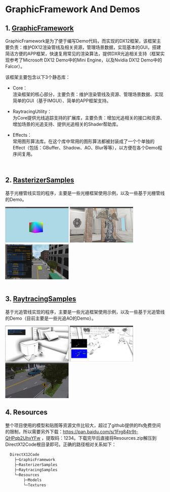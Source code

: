 # GraphicFramework And Demos

## 1. [GraphicFramework](https://github.com/KaiYuan-Z/DirectX12Code/edit/master/GraphicFramework)
GraphicFramework是为了便于编写Demo代码，而实现的DX12框架，该框架主要负责：维护DX12渲染管线及相关资源，管理场景数据，实现基本的GUI，搭建简洁方便的APP框架，快速复用常见的渲染算法，提供DXR光追相关支持（框架实现参考了Microsoft DX12 Demo中的Mini Engine，以及Nvidia DX12 Demo中的Falcor）。

该框架主要包含以下3个静态库：<br>
* Core：<br>
渲染框架的核心部分，主要负责：维护渲染管线及资源、管理场景数据、实现简单的GUI（基于IMGUI）、简单的APP框架支持。

* RaytracingUtility：<br>
为Core提供光线追踪支持的扩展库，主要负责：增加光追相关的接口和资源、增加场景的光追支持、提供光追相关的Shader帮助库。

* Effects：<br>
常用图形算法库。在这个库中常用的图形算法都被封装成了一个个单独的Effect（包括：GBuffer、Shadow、AO、Blur等等），以方便在各个Demo程序间复用。

<br>

## 2. [RasterizerSamples](https://github.com/KaiYuan-Z/DirectX12Code/edit/master/RasterizerSamples)
基于光栅管线实现的程序，主要是一些光栅框架使用示例，以及一些基于光栅管线的Demo。<br>

<div align=left><img src="https://github.com/KaiYuan-Z/DirectX12Code/blob/master/ReadMeImage/D3D12_Framework.png" width="200"/> <img src="https://github.com/KaiYuan-Z/DirectX12Code/blob/master/ReadMeImage/DeferredPbrModelView.png" width="200"/> <img src="https://github.com/KaiYuan-Z/DirectX12Code/blob/master/ReadMeImage/ModelViewer(SimpleSceneEditor).png" width="200"/></div></div>

<br>

## 3. [RaytracingSamples](https://github.com/KaiYuan-Z/DirectX12Code/edit/master/RaytracingSamples)
基于光追管线实现的程序，主要是一些光追框架使用示例，以及一些基于光追管线的Demo（目前主要是一些光追AO的Demo）。<br>


<div align=left><img src="https://github.com/KaiYuan-Z/DirectX12Code/blob/master/ReadMeImage/RayTracingAO_RasterizerGBuffer_Halton_Cosine.png" width="200"/> <img src="https://github.com/KaiYuan-Z/DirectX12Code/blob/master/ReadMeImage/TemporalRayTracingAO_CrossroadDemo2.png" width="200"/> <img src="https://github.com/KaiYuan-Z/DirectX12Code/blob/master/ReadMeImage/TemporalRayTracingAO_CrossroadDemo1.png" width="200"/></div></div>

## 4. Resources
整个项目使用的模型和贴图等资源文件比较大，超过了github提供的lfs免费空间的限制，所以需要另外下载：https://pan.baidu.com/s/1Frg84tr9t-QHPqb2UhvYFw ，提取码：1234。下载完毕后直接将Resources.zip解压到DirectX12Code根目录即可。正确的路径相对关系如下：

``` 
  DirectX12Code
    ├─GraphicFramework
    ├─RasterizerSamples
    ├─RaytracingSamples
    └─Resources
        ├─Models
        └─Textures
```

 
